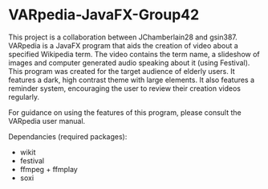 # VARpedia-JavaFX-Group42
This project is a collaboration between JChamberlain28 and gsin387.
VARpedia is a JavaFX program that aids the creation of video about a specified Wikipedia term.
The video contains the term name, a slideshow of images and computer generated audio speaking about it (using Festival).
This program was created for the target audience of elderly users. It features a dark, high contrast theme with large elements. 
It also features a reminder system, encouraging the user to review their creation videos regularly.


For guidance on using the features of this program, please consult the VARpedia user manual.


Dependancies (required packages):
- wikit
- festival
- ffmpeg + ffmplay
- soxi
